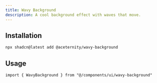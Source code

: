```yaml
---
title: Wavy Background
description: A cool background effect with waves that move.
---
```


## Installation

```bash
npx shadcn@latest add @aceternity/wavy-background
```

## Usage

```tsx showLineNumbers
import { WavyBackground } from "@/components/ui/wavy-background"
```

